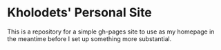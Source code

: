 # Kholodets' Personal Site
This is a repository for a simple gh-pages site to use as my homepage in the meantime before I set up something more substantial.
